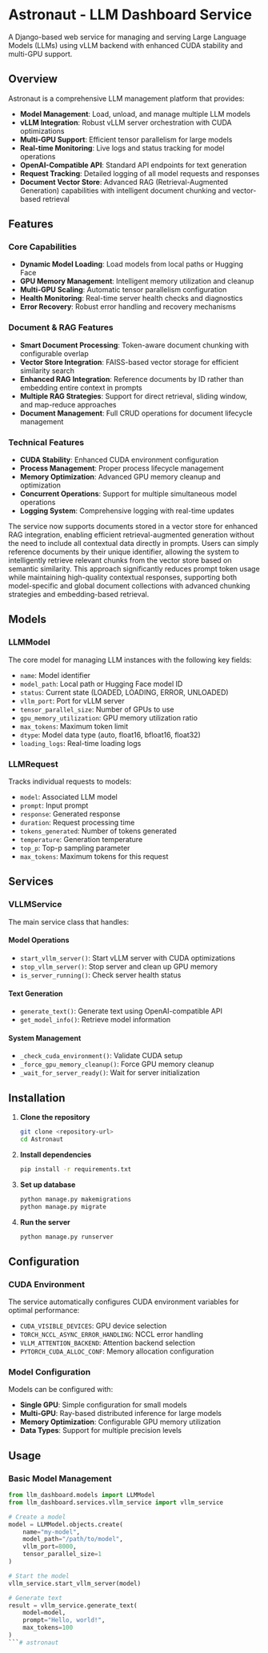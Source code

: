 # Astronaut - LLM Dashboard Service

A Django-based web service for managing and serving Large Language Models (LLMs) using vLLM backend with enhanced CUDA stability and multi-GPU support.

## Overview

Astronaut is a comprehensive LLM management platform that provides:

- **Model Management**: Load, unload, and manage multiple LLM models
- **vLLM Integration**: Robust vLLM server orchestration with CUDA optimizations
- **Multi-GPU Support**: Efficient tensor parallelism for large models
- **Real-time Monitoring**: Live logs and status tracking for model operations
- **OpenAI-Compatible API**: Standard API endpoints for text generation
- **Request Tracking**: Detailed logging of all model requests and responses
- **Document Vector Store**: Advanced RAG (Retrieval-Augmented Generation) capabilities with intelligent document chunking and vector-based retrieval

## Features

### Core Capabilities
- **Dynamic Model Loading**: Load models from local paths or Hugging Face
- **GPU Memory Management**: Intelligent memory utilization and cleanup
- **Multi-GPU Scaling**: Automatic tensor parallelism configuration
- **Health Monitoring**: Real-time server health checks and diagnostics
- **Error Recovery**: Robust error handling and recovery mechanisms

### Document & RAG Features
- **Smart Document Processing**: Token-aware document chunking with configurable overlap
- **Vector Store Integration**: FAISS-based vector storage for efficient similarity search
- **Enhanced RAG Integration**: Reference documents by ID rather than embedding entire context in prompts
- **Multiple RAG Strategies**: Support for direct retrieval, sliding window, and map-reduce approaches
- **Document Management**: Full CRUD operations for document lifecycle management

### Technical Features
- **CUDA Stability**: Enhanced CUDA environment configuration
- **Process Management**: Proper process lifecycle management
- **Memory Optimization**: Advanced GPU memory cleanup and optimization
- **Concurrent Operations**: Support for multiple simultaneous model operations
- **Logging System**: Comprehensive logging with real-time updates

The service now supports documents stored in a vector store for enhanced RAG integration, enabling efficient retrieval-augmented generation without the need to include all contextual data directly in prompts. Users can simply reference documents by their unique identifier, allowing the system to intelligently retrieve relevant chunks from the vector store based on semantic similarity. This approach significantly reduces prompt token usage while maintaining high-quality contextual responses, supporting both model-specific and global document collections with advanced chunking strategies and embedding-based retrieval.

## Models

### LLMModel
The core model for managing LLM instances with the following key fields:
- `name`: Model identifier
- `model_path`: Local path or Hugging Face model ID
- `status`: Current state (LOADED, LOADING, ERROR, UNLOADED)
- `vllm_port`: Port for vLLM server
- `tensor_parallel_size`: Number of GPUs to use
- `gpu_memory_utilization`: GPU memory utilization ratio
- `max_tokens`: Maximum token limit
- `dtype`: Model data type (auto, float16, bfloat16, float32)
- `loading_logs`: Real-time loading logs

### LLMRequest
Tracks individual requests to models:
- `model`: Associated LLM model
- `prompt`: Input prompt
- `response`: Generated response
- `duration`: Request processing time
- `tokens_generated`: Number of tokens generated
- `temperature`: Generation temperature
- `top_p`: Top-p sampling parameter
- `max_tokens`: Maximum tokens for this request

## Services

### VLLMService
The main service class that handles:

#### Model Operations
- `start_vllm_server()`: Start vLLM server with CUDA optimizations
- `stop_vllm_server()`: Stop server and clean up GPU memory
- `is_server_running()`: Check server health status

#### Text Generation
- `generate_text()`: Generate text using OpenAI-compatible API
- `get_model_info()`: Retrieve model information

#### System Management
- `_check_cuda_environment()`: Validate CUDA setup
- `_force_gpu_memory_cleanup()`: Force GPU memory cleanup
- `_wait_for_server_ready()`: Wait for server initialization

## Installation

1. **Clone the repository**
   ```bash
   git clone <repository-url>
   cd Astronaut
   ```

2. **Install dependencies**
   ```bash
   pip install -r requirements.txt
   ```

3. **Set up database**
   ```bash
   python manage.py makemigrations
   python manage.py migrate
   ```

4. **Run the server**
   ```bash
   python manage.py runserver
   ```

## Configuration

### CUDA Environment
The service automatically configures CUDA environment variables for optimal performance:
- `CUDA_VISIBLE_DEVICES`: GPU device selection
- `TORCH_NCCL_ASYNC_ERROR_HANDLING`: NCCL error handling
- `VLLM_ATTENTION_BACKEND`: Attention backend selection
- `PYTORCH_CUDA_ALLOC_CONF`: Memory allocation configuration

### Model Configuration
Models can be configured with:
- **Single GPU**: Simple configuration for small models
- **Multi-GPU**: Ray-based distributed inference for large models
- **Memory Optimization**: Configurable GPU memory utilization
- **Data Types**: Support for multiple precision levels

## Usage

### Basic Model Management
```python
from llm_dashboard.models import LLMModel
from llm_dashboard.services.vllm_service import vllm_service

# Create a model
model = LLMModel.objects.create(
    name="my-model",
    model_path="/path/to/model",
    vllm_port=8000,
    tensor_parallel_size=1
)

# Start the model
vllm_service.start_vllm_server(model)

# Generate text
result = vllm_service.generate_text(
    model=model,
    prompt="Hello, world!",
    max_tokens=100
)
```# astronaut
